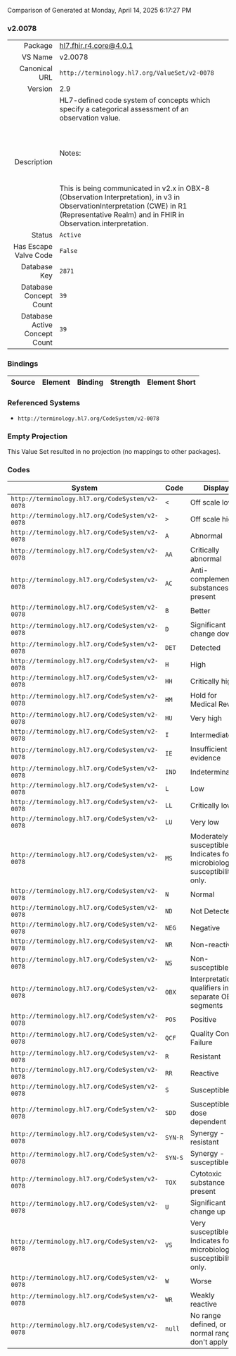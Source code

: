 Comparison of 
Generated at Monday, April 14, 2025 6:17:27 PM

### v2.0078

|      |     |
| ---: | --- |
| Package | hl7.fhir.r4.core@4.0.1 |
| VS Name | v2.0078 |
| Canonical URL | `http://terminology.hl7.org/ValueSet/v2-0078` |
| Version | 2.9 |
| Description | HL7-defined code system of concepts which specify a categorical assessment of an observation value.   <br/><br/>   <br/><br/>   Notes:<br/><br/>   <br/><br/>   This is being communicated in v2.x in OBX-8 (Observation Interpretation), in v3 in ObservationInterpretation (CWE) in R1 (Representative Realm) and in FHIR in    Observation.interpretation. |
| Status | `Active` |
| Has Escape Valve Code | `False` |
| Database Key | `2871` |
| Database Concept Count | `39` |
| Database Active Concept Count | `39` |
### Bindings

| Source | Element | Binding | Strength | Element Short |
| ------ | ------- | ------- | -------- | ------------- |

### Referenced Systems

* `http://terminology.hl7.org/CodeSystem/v2-0078`
### Empty Projection

This Value Set resulted in no projection (no mappings to other packages).

### Codes

| System | Code | Display |
| ------ | ---- | ------- |
| `http://terminology.hl7.org/CodeSystem/v2-0078` | `<` | Off scale low |
| `http://terminology.hl7.org/CodeSystem/v2-0078` | `>` | Off scale high |
| `http://terminology.hl7.org/CodeSystem/v2-0078` | `A` | Abnormal |
| `http://terminology.hl7.org/CodeSystem/v2-0078` | `AA` | Critically abnormal |
| `http://terminology.hl7.org/CodeSystem/v2-0078` | `AC` | Anti-complementary substances present |
| `http://terminology.hl7.org/CodeSystem/v2-0078` | `B` | Better |
| `http://terminology.hl7.org/CodeSystem/v2-0078` | `D` | Significant change down |
| `http://terminology.hl7.org/CodeSystem/v2-0078` | `DET` | Detected |
| `http://terminology.hl7.org/CodeSystem/v2-0078` | `H` | High |
| `http://terminology.hl7.org/CodeSystem/v2-0078` | `HH` | Critically high |
| `http://terminology.hl7.org/CodeSystem/v2-0078` | `HM` | Hold for Medical Review |
| `http://terminology.hl7.org/CodeSystem/v2-0078` | `HU` | Very high |
| `http://terminology.hl7.org/CodeSystem/v2-0078` | `I` | Intermediate |
| `http://terminology.hl7.org/CodeSystem/v2-0078` | `IE` | Insufficient evidence |
| `http://terminology.hl7.org/CodeSystem/v2-0078` | `IND` | Indeterminate |
| `http://terminology.hl7.org/CodeSystem/v2-0078` | `L` | Low |
| `http://terminology.hl7.org/CodeSystem/v2-0078` | `LL` | Critically low |
| `http://terminology.hl7.org/CodeSystem/v2-0078` | `LU` | Very low |
| `http://terminology.hl7.org/CodeSystem/v2-0078` | `MS` | Moderately susceptible. Indicates for microbiology susceptibilities only. |
| `http://terminology.hl7.org/CodeSystem/v2-0078` | `N` | Normal |
| `http://terminology.hl7.org/CodeSystem/v2-0078` | `ND` | Not Detected |
| `http://terminology.hl7.org/CodeSystem/v2-0078` | `NEG` | Negative |
| `http://terminology.hl7.org/CodeSystem/v2-0078` | `NR` | Non-reactive |
| `http://terminology.hl7.org/CodeSystem/v2-0078` | `NS` | Non-susceptible |
| `http://terminology.hl7.org/CodeSystem/v2-0078` | `OBX` | Interpretation qualifiers in separate OBX segments |
| `http://terminology.hl7.org/CodeSystem/v2-0078` | `POS` | Positive |
| `http://terminology.hl7.org/CodeSystem/v2-0078` | `QCF` | Quality Control Failure |
| `http://terminology.hl7.org/CodeSystem/v2-0078` | `R` | Resistant |
| `http://terminology.hl7.org/CodeSystem/v2-0078` | `RR` | Reactive |
| `http://terminology.hl7.org/CodeSystem/v2-0078` | `S` | Susceptible |
| `http://terminology.hl7.org/CodeSystem/v2-0078` | `SDD` | Susceptible-dose dependent |
| `http://terminology.hl7.org/CodeSystem/v2-0078` | `SYN-R` | Synergy - resistant |
| `http://terminology.hl7.org/CodeSystem/v2-0078` | `SYN-S` | Synergy - susceptible |
| `http://terminology.hl7.org/CodeSystem/v2-0078` | `TOX` | Cytotoxic substance present |
| `http://terminology.hl7.org/CodeSystem/v2-0078` | `U` | Significant change up |
| `http://terminology.hl7.org/CodeSystem/v2-0078` | `VS` | Very susceptible. Indicates for microbiology susceptibilities only. |
| `http://terminology.hl7.org/CodeSystem/v2-0078` | `W` | Worse |
| `http://terminology.hl7.org/CodeSystem/v2-0078` | `WR` | Weakly reactive |
| `http://terminology.hl7.org/CodeSystem/v2-0078` | `null` | No range defined, or normal ranges don't apply |
